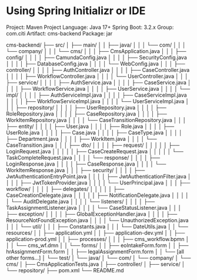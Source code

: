 # Using Spring Initializr or IDE

Project: Maven Project
Language: Java 17+
Spring Boot: 3.2.x
Group: com.citi
Artifact: cms-backend
Package: jar

cms-backend/
├── src/
│   ├── main/
│   │   ├── java/
│   │   │   └── com/
│   │   │       └── company/
│   │   │           └── cms/
│   │   │               ├── CmsApplication.java
│   │   │               ├── config/
│   │   │               │   ├── CamundaConfig.java
│   │   │               │   ├── SecurityConfig.java
│   │   │               │   ├── DatabaseConfig.java
│   │   │               │   └── WebConfig.java
│   │   │               ├── controller/
│   │   │               │   ├── AuthController.java
│   │   │               │   ├── CaseController.java
│   │   │               │   ├── WorkflowController.java
│   │   │               │   └── UserController.java
│   │   │               ├── service/
│   │   │               │   ├── AuthService.java
│   │   │               │   ├── CaseService.java
│   │   │               │   ├── WorkflowService.java
│   │   │               │   ├── UserService.java
│   │   │               │   └── impl/
│   │   │               │       ├── AuthServiceImpl.java
│   │   │               │       ├── CaseServiceImpl.java
│   │   │               │       ├── WorkflowServiceImpl.java
│   │   │               │       └── UserServiceImpl.java
│   │   │               ├── repository/
│   │   │               │   ├── UserRepository.java
│   │   │               │   ├── RoleRepository.java
│   │   │               │   ├── CaseRepository.java
│   │   │               │   ├── WorkItemRepository.java
│   │   │               │   └── CaseTransitionRepository.java
│   │   │               ├── entity/
│   │   │               │   ├── User.java
│   │   │               │   ├── Role.java
│   │   │               │   ├── UserRole.java
│   │   │               │   ├── Case.java
│   │   │               │   ├── CaseType.java
│   │   │               │   ├── Department.java
│   │   │               │   ├── WorkItem.java
│   │   │               │   └── CaseTransition.java
│   │   │               ├── dto/
│   │   │               │   ├── request/
│   │   │               │   │   ├── LoginRequest.java
│   │   │               │   │   ├── CaseCreateRequest.java
│   │   │               │   │   └── TaskCompleteRequest.java
│   │   │               │   └── response/
│   │   │               │       ├── LoginResponse.java
│   │   │               │       ├── CaseResponse.java
│   │   │               │       └── WorkItemResponse.java
│   │   │               ├── security/
│   │   │               │   ├── JwtAuthenticationEntryPoint.java
│   │   │               │   ├── JwtAuthenticationFilter.java
│   │   │               │   ├── JwtTokenProvider.java
│   │   │               │   └── UserPrincipal.java
│   │   │               ├── workflow/
│   │   │               │   ├── delegates/
│   │   │               │   │   ├── CaseCreationDelegate.java
│   │   │               │   │   ├── NotificationDelegate.java
│   │   │               │   │   └── AuditDelegate.java
│   │   │               │   └── listeners/
│   │   │               │       ├── TaskAssignmentListener.java
│   │   │               │       └── CaseStatusListener.java
│   │   │               ├── exception/
│   │   │               │   ├── GlobalExceptionHandler.java
│   │   │               │   ├── ResourceNotFoundException.java
│   │   │               │   └── UnauthorizedException.java
│   │   │               └── util/
│   │   │                   ├── Constants.java
│   │   │                   └── DateUtils.java
│   │   └── resources/
│   │       ├── application.yml
│   │       ├── application-dev.yml
│   │       ├── application-prod.yml
│   │       ├── processes/
│   │       │   ├── cms_workflow.bpmn
│   │       │   └── cms_wf.dmn
│   │       └── forms/
│   │           ├── eoIntakeForm.form
│   │           ├── hrAssignmentForm.form
│   │           ├── legalAssignmentForm.form
│   │           └── [all other forms...]
│   └── test/
│       └── java/
│           └── com/
│               └── company/
│                   └── cms/
│                       ├── CmsApplicationTests.java
│                       ├── controller/
│                       ├── service/
│                       └── repository/
├── pom.xml
└── README.md